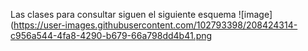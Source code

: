 Las clases para consultar siguen el siguiente esquema
![image](https://user-images.githubusercontent.com/102793398/208424314-c956a544-4fa8-4290-b679-66a798dd4b41.png
